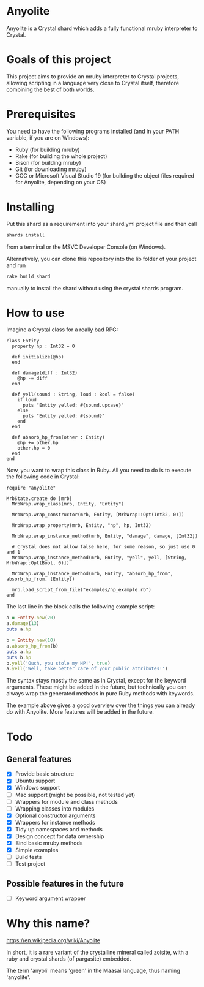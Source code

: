 # Anyolite

Anyolite is a Crystal shard which adds a fully functional mruby interpreter to Crystal.

# Goals of this project

This project aims to provide an mruby interpreter to Crystal projects, allowing scripting in a language very close to Crystal itself, therefore combining the best of both worlds.

# Prerequisites

You need to have the following programs installed (and in your PATH variable, if you are on Windows):
* Ruby (for building mruby)
* Rake (for building the whole project)
* Bison (for building mruby)
* Git (for downloading mruby)
* GCC or Microsoft Visual Studio 19 (for building the object files required for Anyolite, depending on your OS)

# Installing

Put this shard as a requirement into your shard.yml project file and then call
```bash
shards install
```
from a terminal or the MSVC Developer Console (on Windows).

Alternatively, you can clone this repository into the lib folder of your project and run
```bash
rake build_shard
```
manually to install the shard without using the crystal shards program.

# How to use

Imagine a Crystal class for a really bad RPG:

```crystal
class Entity
  property hp : Int32 = 0

  def initialize(@hp)
  end

  def damage(diff : Int32)
    @hp -= diff
  end

  def yell(sound : String, loud : Bool = false)
    if loud
      puts "Entity yelled: #{sound.upcase}"
    else
      puts "Entity yelled: #{sound}"
    end
  end

  def absorb_hp_from(other : Entity)
    @hp += other.hp
    other.hp = 0
  end
end
```

Now, you want to wrap this class in Ruby. All you need to do is to execute the following code in Crystal:

```crystal
require "anyolite"

MrbState.create do |mrb|
  MrbWrap.wrap_class(mrb, Entity, "Entity")
  
  MrbWrap.wrap_constructor(mrb, Entity, [MrbWrap::Opt(Int32, 0)])

  MrbWrap.wrap_property(mrb, Entity, "hp", hp, Int32)
  
  MrbWrap.wrap_instance_method(mrb, Entity, "damage", damage, [Int32])

  # Crystal does not allow false here, for some reason, so just use 0 and 1
  MrbWrap.wrap_instance_method(mrb, Entity, "yell", yell, [String, MrbWrap::Opt(Bool, 0)])

  MrbWrap.wrap_instance_method(mrb, Entity, "absorb_hp_from", absorb_hp_from, [Entity])

  mrb.load_script_from_file("examples/hp_example.rb")
end
```

The last line in the block calls the following example script:

```ruby
a = Entity.new(20)
a.damage(13)
puts a.hp

b = Entity.new(10)
a.absorb_hp_from(b)
puts a.hp
puts b.hp
b.yell('Ouch, you stole my HP!', true)
a.yell('Well, take better care of your public attributes!')
```

The syntax stays mostly the same as in Crystal, except for the keyword arguments.
These might be added in the future, but technically you can always wrap the generated methods in pure Ruby methods with keywords.

The example above gives a good overview over the things you can already do with Anyolite.
More features will be added in the future.

# Todo

## General features

* [X] Provide basic structure
* [X] Ubuntu support
* [X] Windows support
* [ ] Mac support (might be possible, not tested yet)
* [ ] Wrappers for module and class methods
* [ ] Wrapping classes into modules
* [X] Optional constructor arguments
* [X] Wrappers for instance methods
* [X] Tidy up namespaces and methods
* [X] Design concept for data ownership
* [X] Bind basic mruby methods
* [X] Simple examples
* [ ] Build tests
* [ ] Test project

## Possible features in the future

* [ ] Keyword argument wrapper

# Why this name?

https://en.wikipedia.org/wiki/Anyolite

In short, it is a rare variant of the crystalline mineral called zoisite, with a ruby and crystal shards (of pargasite) embedded.

The term 'anyoli' means 'green' in the Maasai language, thus naming 'anyolite'.
